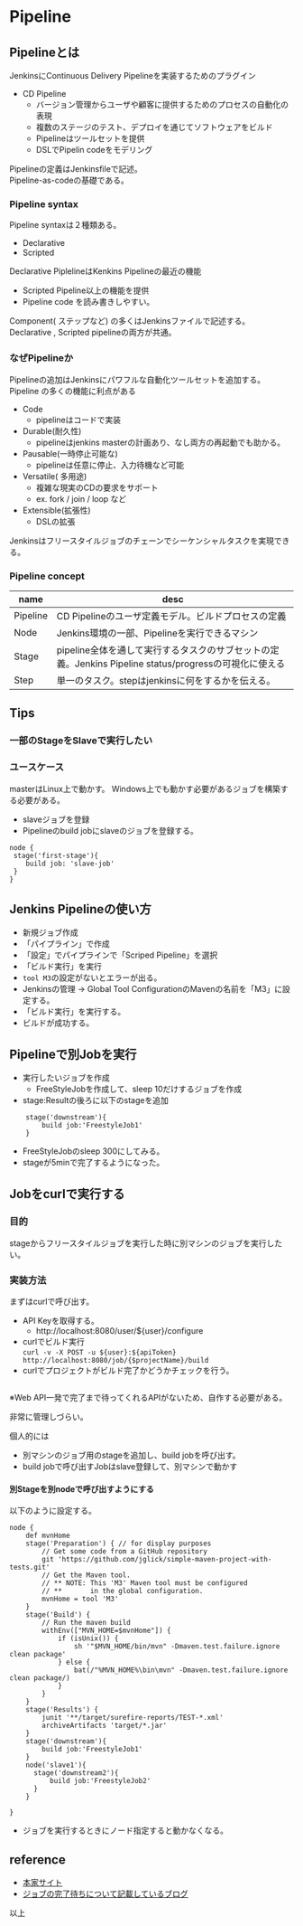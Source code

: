 # Pipeline

## Pipelineとは

JenkinsにContinuous Delivery Pipelineを実装するためのプラグイン

* CD Pipeline
  * バージョン管理からユーザや顧客に提供するためのプロセスの自動化の表現
  * 複数のステージのテスト、デプロイを通じてソフトウェアをビルド
  * Pipelineはツールセットを提供
  * DSLでPipelin codeをモデリング

Pipelineの定義はJenkinsfileで記述。 	
Pipeline-as-codeの基礎である。

### Pipeline syntax

Pipeline syntaxは２種類ある。

* Declarative 
* Scripted 

Declarative PiplelineはKenkins Pipelineの最近の機能

* Scripted Pipeline以上の機能を提供
* Pipeline code を読み書きしやすい。

Component( ステップなど) の多くはJenkinsファイルで記述する。	
Declarative , Scripted pipelineの両方が共通。

### なぜPipelineか

Pipelineの追加はJenkinsにパワフルな自動化ツールセットを追加する。	
Pipeline の多くの機能に利点がある
* Code
  * pipelineはコードで実装
* Durable(耐久性)
  * pipelineはjenkins masterの計画あり、なし両方の再起動でも助かる。
* Pausable(一時停止可能な)
  * pipelineは任意に停止、入力待機など可能
* Versatile( 多用途)
  * 複雑な現実のCDの要求をサポート
  * ex. fork / join / loop など
* Extensible(拡張性)
  * DSLの拡張

Jenkinsはフリースタイルジョブのチェーンでシーケンシャルタスクを実現できる。
### Pipeline concept

| name      | desc| 
|-----------|-----|
| Pipeline	|  CD Pipelineのユーザ定義モデル。ビルドプロセスの定義|
| Node		| Jenkins環境の一部、Pipelineを実行できるマシン	|
| Stage		| pipeline全体を通して実行するタスクのサブセットの定義。Jenkins Pipeline status/progressの可視化に使える|
| Step		| 単一のタスク。stepはjenkinsに何をするかを伝える。|


## Tips

### 一部のStageをSlaveで実行したい

### ユースケース

masterはLinux上で動かす。
Windows上でも動かす必要があるジョブを構築する必要がある。

* slaveジョブを登録
* Pipelineのbuild jobにslaveのジョブを登録する。

```
node {
 stage('first-stage'){
    build job: 'slave-job'
 }
}
```


## Jenkins Pipelineの使い方

* 新規ジョブ作成
* 「パイプライン」で作成
* 「設定」でパイプラインで「Scriped Pipeline」を選択
* 「ビルド実行」を実行
* ```tool M3```の設定がないとエラーが出る。
* Jenkinsの管理 -> Global Tool ConfigurationのMavenの名前を「M3」に設定する。
* 「ビルド実行」を実行する。
* ビルドが成功する。

## Pipelineで別Jobを実行

* 実行したいジョブを作成
  * FreeStyleJobを作成して、sleep 10だけするジョブを作成
* stage:Resultの後ろに以下のstageを追加
```
    stage('downstream'){
        build job:'FreestyleJob1'
    } 
```
* FreeStyleJobのsleep 300にしてみる。
* stageが5minで完了するようになった。

## Jobをcurlで実行する
### 目的

stageからフリースタイルジョブを実行した時に別マシンのジョブを実行したい。
### 実装方法

まずはcurlで呼び出す。

* API Keyを取得する。
  * http://localhost:8080/user/${user}/configure
* curlでビルド実行  
  ```curl -v -X POST -u ${user}:${apiToken} http://localhost:8080/job/{$projectName}/build```
* curlでプロジェクトがビルド完了かどうかチェックを行う。  
``` curl -v -X POST -u ${USER}:${API_TOKEN} ${JENKINS_URL}/job/${PROJECT_NAME}/lastBuild/api/json
```

※Web API一発で完了まで待ってくれるAPIがないため、自作する必要がある。

非常に管理しづらい。

個人的には

* 別マシンのジョブ用のstageを追加し、build jobを呼び出す。
* build jobで呼び出すJobはslave登録して、別マシンで動かす

#### 別Stageを別nodeで呼び出すようにする

以下のように設定する。

```
node {
    def mvnHome
    stage('Preparation') { // for display purposes
        // Get some code from a GitHub repository
        git 'https://github.com/jglick/simple-maven-project-with-tests.git'
        // Get the Maven tool.
        // ** NOTE: This 'M3' Maven tool must be configured
        // **       in the global configuration.
        mvnHome = tool 'M3'
    }
    stage('Build') {
        // Run the maven build
        withEnv(["MVN_HOME=$mvnHome"]) {
            if (isUnix()) {
                sh '"$MVN_HOME/bin/mvn" -Dmaven.test.failure.ignore clean package'
            } else {
                bat(/"%MVN_HOME%\bin\mvn" -Dmaven.test.failure.ignore clean package/)
            }
        }
    }
    stage('Results') {
        junit '**/target/surefire-reports/TEST-*.xml'
        archiveArtifacts 'target/*.jar'
    }
    stage('downstream'){
        build job:'FreestyleJob1'
    }
    node('slave1'){
      stage('downstream2'){
          build job:'FreestyleJob2'
      }
    }
    
}

```

* ジョブを実行するときにノード指定すると動かなくなる。



## reference

* [本家サイト](https://www.jenkins.io/doc/book/pipeline/)
* [ジョブの完了待ちについて記載しているブログ](https://kamatama41.hatenablog.com/entry/2018/03/30/113135)


以上
